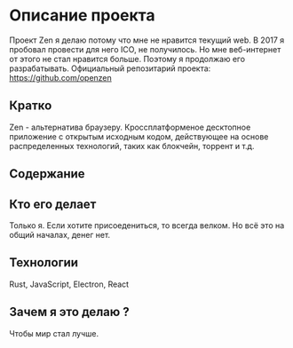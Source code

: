 # Описание проекта

Проект Zen я делаю потому что мне не нравится текущий web. В 2017 я пробовал провести для него ICO, не получилось. Но мне веб-интернет от этого не стал нравится больше. Поэтому я продолжаю его разрабатывать. Официальный репозитарий проекта: https://github.com/openzen

## Кратко

Zen - альтернатива браузеру. Кроссплатформеное десктопное приложение с открытым исходным кодом, действующее на основе распределенных технологий, таких как блокчейн, торрент и т.д.

## Содержание


## Кто его делает

Только я. Если хотите присоедениться, то всегда велком. Но всё это на общий началах, денег нет.

## Технологии

Rust, JavaScript, Electron, React

## Зачем я это делаю ?

Чтобы мир стал лучше.
